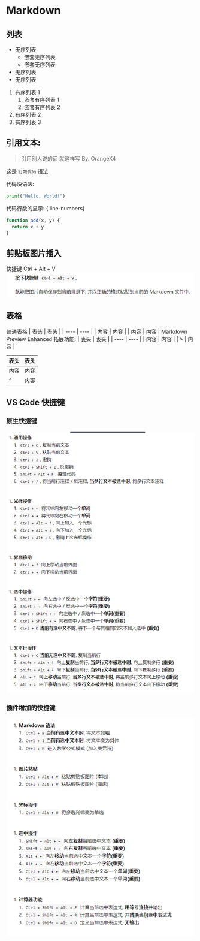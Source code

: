 # Markdown
## 列表
* 无序列表
  * 嵌套无序列表
  * 嵌套无序列表
* 无序列表
* 无序列表

1. 有序列表 1
   1. 嵌套有序列表 1
   2. 嵌套有序列表 2
2. 有序列表 2
3. 有序列表 3
   
## 引用文本:

> 引用别人说的话
> 就这样写
> By. OrangeX4

这是 `行内代码` 语法.

代码块语法:

``` python
print("Hello, World!")
```
代码行数的显示: {.line-numbers}

``` javascript {.line-numbers}
function add(x, y) {
  return x + y
}
```
## 剪贴板图片插入
快捷键 Ctrl + Alt + V
![](images/2022-12-26-17-18-17.png)
## 表格
普通表格
| 表头 | 表头 |
| ---- | ---- |
| 内容 | 内容 |
| 内容 | 内容 |
Markdown Preview Enhanced 拓展功能:
| 表头 | 表头 |
| ---- | ---- |
| 内容 | 内容 |
| >    | 内容 |

| 表头 | 表头 |
| ---- | ---- |
| 内容 | 内容 |
| ^    | 内容 |
## VS Code 快捷键
### 原生快捷键
![](images/2022-12-26-18-07-59.png)
### 插件增加的快捷键
![](images/2022-12-26-19-13-01.png)